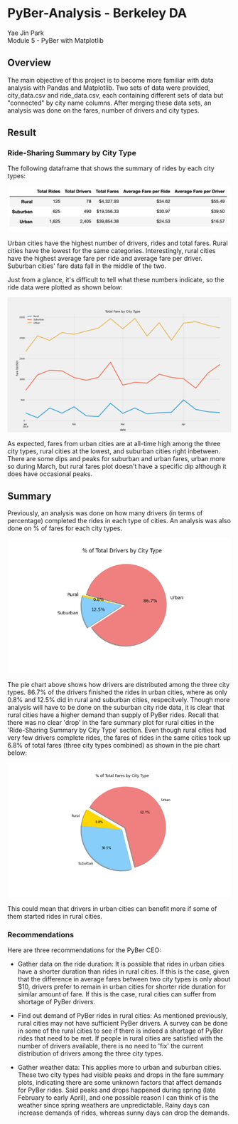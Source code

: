 # PyBer-Analysis - Berkeley DA
Yae Jin Park\
Module 5 - PyBer with Matplotlib

## Overview
The main objective of this project is to become more familiar with data analysis with Pandas and Matplotlib. Two sets of data were provided, city_data.csv and ride_data.csv, each containing different sets of data but "connected" by city name columns. After merging these data sets, an analysis was done on the fares, number of drivers and city types. 

## Result
### Ride-Sharing Summary by City Type
The following dataframe that shows the summary of rides by each city types:

![Summary](https://github.com/yaejinpark/pyber_analysis/blob/main/analysis/Pyber_summary.png)

Urban cities have the highest number of drivers, rides and total fares. Rural cities have the lowest for the same categories. Interestingly, rural cities have the highest average fare per ride and average fare per driver. Suburban cities' fare data fall in the middle of the two.

Just from a glance, it's difficult to tell what these numbers indicate, so the ride data were plotted as shown below:

![Plot](https://github.com/yaejinpark/pyber_analysis/blob/main/analysis/PyBer_fare_summary.png)

As expected, fares from urban cities are at all-time high among the three city types, rural cities at the lowest, and suburban cities right inbetween. There are some dips and peaks for suburban and urban fares, urban more so during March, but rural fares plot doesn't have a specific dip although it does have occasional peaks.

## Summary
Previously, an analysis was done on how many drivers (in terms of percentage) completed the rides in each type of cities. An analysis was also done on % of fares for each city types. 

![Drivers in each cities](https://github.com/yaejinpark/pyber_analysis/blob/main/analysis/Fig7.png)

The pie chart above shows how drivers are distributed among the three city types. 86.7% of the drivers finished the rides in urban cities, where as only 0.8% and 12.5% did in rural and suburban cities, respecitvely. Though more analysis will have to be done on the suburban city ride data, it is clear that rural cities have a higher demand than supply of PyBer rides. Recall that there was no clear 'drop' in the fare summary plot for rural cities in the 'Ride-Sharing Summary by City Type' section. Even though rural cities had very few drivers complete rides, the fares of rides in the same cities took up 6.8% of total fares (three city types combined) as shown in the pie chart below:

![Fares in each cities](https://github.com/yaejinpark/pyber_analysis/blob/main/analysis/Fig5.png)

This could mean that drivers in urban cities can benefit more if some of them started rides in rural cities. 

### Recommendations
Here are three recommendations for the PyBer CEO: 

* Gather data on the ride duration: It is possible that rides in urban cities have a shorter duration than rides in rural cities. If this is the case, given that the difference in average fares between two city types is only about $10, drivers prefer to remain in urban cities for shorter ride duration for similar amount of fare. If this is the case, rural cities can suffer from shortage of PyBer drivers.

* Find out demand of PyBer rides in rural cities: As mentioned previously, rural cities may not have sufficient PyBer drivers. A survey can be done in some of the rural cities to see if there is indeed a shortage of PyBer rides that need to be met. If people in rural cities are satisfied with the number of drivers available, there is no need to 'fix' the current distribution of drivers among the three city types.

* Gather weather data: This applies more to urban and suburban cities. These two city types had visible peaks and drops in the fare summary plots, indicating there are some unknown factors that affect demands for PyBer rides. Said peaks and drops happened during spring (late February to early April), and one possible reason I can think of is the weather since spring weathers are unpredictable. Rainy days can increase demands of rides, whereas sunny days can drop the demands.